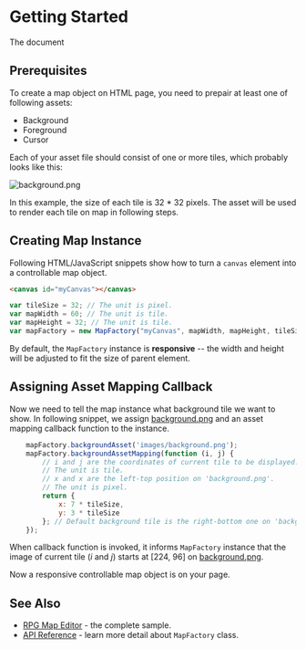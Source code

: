 # Getting Started

The document 

## Prerequisites

To create a map object on HTML page, you need to prepair at least one of following assets:

* Background
* Foreground
* Cursor

Each of your asset file should consist of one or more tiles, which probably looks like this:

![background.png](https://rvhuang.github.io/rpg-map-factory/samples/rpg-map-editor/images/background.png)

In this example, the size of each tile is 32 \* 32 pixels. The asset will be used to render each tile on map in following steps. 

## Creating Map Instance

Following HTML/JavaScript snippets show how to turn a `canvas` element into a controllable map object. 

```html
<canvas id="myCanvas"></canvas>
```

```javascript
var tileSize = 32; // The unit is pixel. 
var mapWidth = 60; // The unit is tile.
var mapHeight = 32; // The unit is tile.
var mapFactory = new MapFactory("myCanvas", mapWidth, mapHeight, tileSize, tileSize);
```

By default, the `MapFactory` instance is **responsive** -- the width and height will be adjusted to fit the size of parent element.

## Assigning Asset Mapping Callback

Now we need to tell the map instance what background tile we want to show. In following snippet, we assign [background.png](/rpg-map-factory/samples/rpg-map-editor/images/background.png) and an asset mapping callback function to the instance. 

```javascript 
    mapFactory.backgroundAsset('images/background.png');
    mapFactory.backgroundAssetMapping(function (i, j) {    
        // i and j are the coordinates of current tile to be displayed.
        // The unit is tile.
        // x and x are the left-top position on 'background.png'. 
        // The unit is pixel.
        return { 
            x: 7 * tileSize, 
            y: 3 * tileSize  
        }; // Default background tile is the right-bottom one on 'background.png'.
    });
```

When callback function is invoked, it informs `MapFactory` instance that the image of current tile (*i* and *j*) starts at [224, 96] on [background.png](/rpg-map-factory/samples/rpg-map-editor/images/background.png).

Now a responsive controllable map object is on your page. 

## See Also

* [RPG Map Editor](/rpg-map-factory/samples/rpg-map-editor/index.html) - the complete sample.  
* [API Reference](api-reference.md) - learn more detail about `MapFactory` class. 
